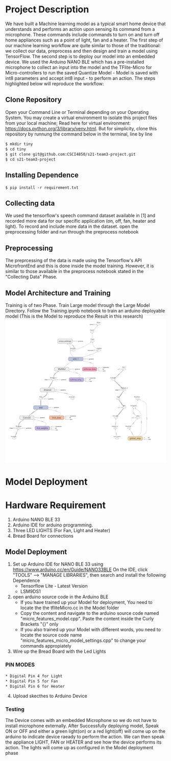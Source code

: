 
# Project Description

We have built a Machine learning model as a typical smart home device that understands and performs an action upon sensing its command from a microphone. These commands include commands to turn on and turn off home appliances such as a point of light, fan and a heater. The first step of our machine learning workflow are quite similar to those of the traditional: we collect our data, preprocess and then design and train a model using TensorFlow. The second step is to deploy our model into an embedded device. We used the Arduino NANO BLE which has a pre-installed microphone to collect an input into the model and the TFlite-Micro for Micro-controllers to run the saved Quantize Model - Model is saved with int8 parameters and accept int8 input - to perform an action.
The steps highlighted below will reproduce the workflow:
## Clone Repository
Open your Command Line or Terminal depending on your Operating System. You may create a virtual environment to isolate this project files from your local machine;
Read here for virtual environment: https://docs.python.org/3/library/venv.html. 
But for simplicity, clone this repository by runnung the command below in the terminal, line by line
```
$ mkdir tiny
$ cd tiny
$ git clone git@github.com:CSCI4850/s21-team3-project.git
$ cd s21-team3-project
```
## Installing Dependence
```
$ pip install -r requirement.txt
```

## Collecting data
We used the tensorflow's speech command dataset available in [1] and recorded more data for our specific application (on, off, fan, heater and light). To record and include more data in the dataset. open the preprocessing folder and run through the preprocess notebook
## Preprocessing
The preprcessing of the data is made using the Tensorflow's API MicrofrontEnd and this is done inside the model training. However, it is similar to those available in the preprocess notebook stated in the "Collecting Data" Phase.

## Model Architecture and Training
Training is of two Phase. Train Large model through the Large Model Directory.
Follow the Training.ipynb notebook to train an arduino deployable model (This is the Model to reproduce the Result in this research)
![Screenshot](Tiny_Model.png)

# Model Deployment
# Hardware Requirement
1. Arduino NANO BLE 33
2. Arduino IDE for arduino programming. 
3. Three LED LIGHTS (For Fan, Light and Heater)
4. Bread Board for connections

## Model Deployment
1. Set up Arduino IDE  for NANO BLE 33 using https://www.arduino.cc/en/Guide/NANO33BLE
    On the IDE, click "TOOLS" --> "MANAGE LIBRARIES", then search and install the following Dependence
    * Tensorflow Lite - Latest Version
    * LSM9DS1
2. open arduino source code in the Arduino BLE
    * If you have trained up your Model for deployment, You need to locate the the tfliteMicro.cc in the Model folder
    * Copy the content and navigate to the arduino source code named "micro_features_model.cpp". Paste the content inside the Curly Brackets "{}" only
    * If you also trained up your Model with different words, you need to locate the source code name "micro_features_micro_model_settings.cpp" to change your commands appropiately 
4. Wire up the Bread Board with the Led Lights
  ### PIN MODES
    * Digital Pin 4 for Light
    * Digital Pin 5 for Fan
    * Digital Pin 6 for Heater
 4. Upload skecthes to Arduino Device
 
 ### Testing
 The Device comes with an embedded Microphone so we do not have to install microphone externally. After Successfully deploying model, Speak ON or OFF and either a green light(on) or a red light(off) will come up on the arduino to indicate device raeady to perform the action. We can then speak the appliance LIGHT, FAN or HEATER and see how the device performs its action. The lights will come up as configured in the Model deployment phase
